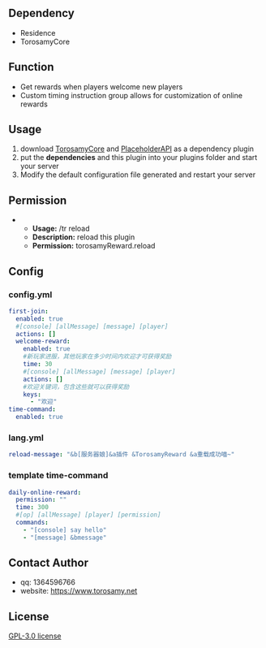 ## Dependency
- Residence
- TorosamyCore
## Function
- Get rewards when players welcome new players
- Custom timing instruction group allows for customization of online rewards


## Usage
1. download [TorosamyCore](https://github.com/ToroSamy/TorosamyCore) and [PlaceholderAPI](https://www.spigotmc.org/resources/placeholderapi.6245/) as a dependency plugin
2. put the **dependencies** and this plugin into your plugins folder and start your server
3. Modify the default configuration file generated and restart your server
## Permission
- - **Usage:** /tr reload
  - **Description:** reload this plugin
  - **Permission:** torosamyReward.reload


## Config

### config.yml
```yml
first-join:
  enabled: true
  #[console] [allMessage] [message] [player]
  actions: []
  welcome-reward:
    enabled: true
    #新玩家进服，其他玩家在多少时间内欢迎才可获得奖励
    time: 30
    #[console] [allMessage] [message] [player]
    actions: []
    #欢迎关键词，包含这些就可以获得奖励
    keys:
      - "欢迎"
time-command:
  enabled: true
```

### lang.yml
```yml
reload-message: "&b[服务器娘]&a插件 &TorosamyReward &a重载成功喵~"
```

### template time-command
```yml
daily-online-reward:
  permission: ""
  time: 300
  #[op] [allMessage] [player] [permission]
  commands:
    - "[console] say hello"
    - "[message] &bmessage"
```

## Contact Author

- qq: 1364596766
- website: https://www.torosamy.net

## License

[GPL-3.0 license](./LICENSE)
